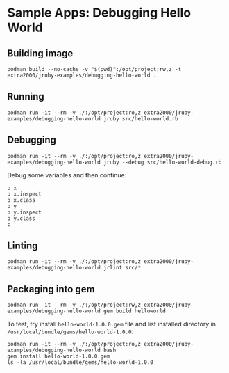 # Sample Apps: Debugging Hello World


## Building image

```
podman build --no-cache -v "$(pwd)":/opt/project:rw,z -t extra2000/jruby-examples/debugging-hello-world .
```


## Running

```
podman run -it --rm -v ./:/opt/project:ro,z extra2000/jruby-examples/debugging-hello-world jruby src/hello-world.rb
```


## Debugging

```
podman run -it --rm -v ./:/opt/project:ro,z extra2000/jruby-examples/debugging-hello-world jruby --debug src/hello-world-debug.rb
```

Debug some variables and then continue:
```
p x
p x.inspect
p x.class
p y
p y.inspect
p y.class
c
```


## Linting

```
podman run -it --rm -v ./:/opt/project:ro,z extra2000/jruby-examples/debugging-hello-world jrlint src/*
```


## Packaging into gem

```
podman run -it --rm -v ./:/opt/project:rw,z extra2000/jruby-examples/debugging-hello-world gem build helloworld
```

To test, try install `hello-world-1.0.0.gem` file and list installed directory in `/usr/local/bundle/gems/hello-world-1.0.0`:
```
podman run -it --rm -v ./:/opt/project:ro,z extra2000/jruby-examples/debugging-hello-world bash
gem install hello-world-1.0.0.gem
ls -la /usr/local/bundle/gems/hello-world-1.0.0
```
